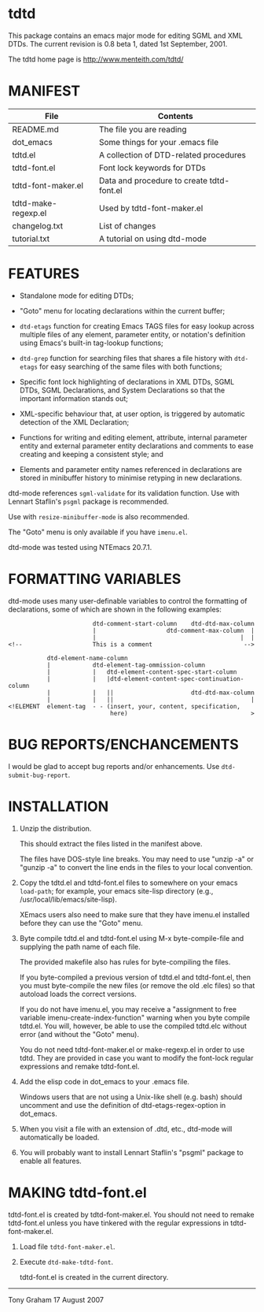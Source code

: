 # tdtd

This package contains an emacs major mode for editing SGML and XML
DTDs.  The current revision is 0.8 beta 1, dated 1st September, 2001.

The tdtd home page is http://www.menteith.com/tdtd/


# MANIFEST

File                          | Contents
------------------------------|---------------------------------
README.md                     | The file you are reading
dot_emacs                     | Some things for your .emacs file
tdtd.el                       | A collection of DTD-related procedures
tdtd-font.el                  | Font lock keywords for DTDs
tdtd-font-maker.el            | Data and procedure to create tdtd-font.el
tdtd-make-regexp.el           | Used by tdtd-font-maker.el
changelog.txt                 | List of changes
tutorial.txt                  | A tutorial on using dtd-mode


# FEATURES

* Standalone mode for editing DTDs;

* "Goto" menu for locating declarations within the current buffer;

* `dtd-etags` function for creating Emacs TAGS files for easy lookup
  across multiple files of any element, parameter entity, or
  notation's definition using Emacs's built-in tag-lookup functions;

* `dtd-grep` function for searching files that shares a file history
   with `dtd-etags` for easy searching of the same files with both
   functions;

* Specific font lock highlighting of declarations in XML DTDs, SGML
  DTDs, SGML Declarations, and System Declarations so that the
  important information stands out;

* XML-specific behaviour that, at user option, is triggered by
  automatic detection of the XML Declaration; 

* Functions for writing and editing element, attribute, internal
  parameter entity and external parameter entity declarations and
  comments to ease creating and keeping a consistent style; and

* Elements and parameter entity names referenced in declarations are
  stored in minibuffer history to minimise retyping in new
  declarations.

dtd-mode references `sgml-validate` for its validation function.  Use
with Lennart Staflin's `psgml` package is recommended.

Use with `resize-minibuffer-mode` is also recommended.

The "Goto" menu is only available if you have `imenu.el`.

dtd-mode was tested using NTEmacs 20.7.1.

# FORMATTING VARIABLES

dtd-mode uses many user-definable variables to control the formatting
of declarations, some of which are shown in the following examples:

                            dtd-comment-start-column    dtd-dtd-max-column
                            |                    dtd-comment-max-column  |
                            |                                         |  |
    <!--                    This is a comment                          -->

               dtd-element-name-column
               |            dtd-element-tag-ommission-column
               |            |   dtd-element-content-spec-start-column
               |            |   |dtd-element-content-spec-continuation-column
               |            |   ||                      dtd-dtd-max-column
               |            |   ||                                       |
    <!ELEMENT  element-tag  - - (insert, your, content, specification,
                                 here)                                   >

# BUG REPORTS/ENCHANCEMENTS

I would be glad to accept bug reports and/or enhancements.  Use
`dtd-submit-bug-report`.

# INSTALLATION

1. Unzip the distribution.

   This should extract the files listed in the manifest above.

   The files have DOS-style line breaks.  You may need to use "unzip
   -a" or "gunzip -a" to convert the line ends in the files to your
   local convention.

2. Copy the tdtd.el and tdtd-font.el files to somewhere on your emacs
   `load-path`; for example, your emacs site-lisp directory (e.g.,
   /usr/local/lib/emacs/site-lisp).

   XEmacs users also need to make sure that they have imenu.el
   installed before they can use the "Goto" menu.

3. Byte compile tdtd.el and tdtd-font.el using M-x byte-compile-file
   and supplying the path name of each file.

   The provided makefile also has rules for byte-compiling the files.

   If you byte-compiled a previous version of tdtd.el and
   tdtd-font.el, then you must byte-compile the new files (or remove
   the old .elc files) so that autoload loads the correct versions.

   If you do not have imenu.el, you may receive a "assignment to free
   variable imenu-create-index-function" warning when you byte compile
   tdtd.el.  You will, however, be able to use the compiled tdtd.elc
   without error (and without the "Goto" menu).

   You do not need tdtd-font-maker.el or make-regexp.el in order to
   use tdtd.  They are provided in case you want to modify the
   font-lock regular expressions and remake tdtd-font.el.

4. Add the elisp code in dot_emacs to your .emacs file.

   Windows users that are not using a Unix-like shell (e.g. bash)
   should uncomment and use the definition of dtd-etags-regex-option
   in dot_emacs.

5. When you visit a file with an extension of .dtd, etc., dtd-mode
   will automatically be loaded.

6. You will probably want to install Lennart Staflin's "psgml" package
   to enable all features.


# MAKING tdtd-font.el

tdtd-font.el is created by tdtd-font-maker.el.  You should not need to
remake tdtd-font.el unless you have tinkered with the regular
expressions in tdtd-font-maker.el.

1. Load file `tdtd-font-maker.el`.

2. Execute `dtd-make-tdtd-font`.

   tdtd-font.el is created in the current directory.

-----
Tony Graham
17 August 2007
